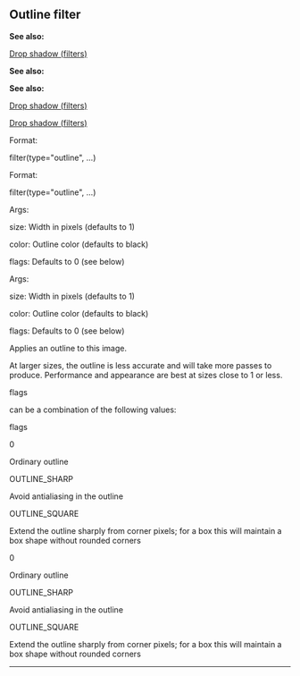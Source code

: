 

 Outline filter
----------------




**See also:** 


[Drop shadow (filters)](#/{notes}/filters/drop_shadow) 



**See also:** 

**See also:**

[Drop shadow (filters)](#/{notes}/filters/drop_shadow) 

[Drop shadow (filters)](#/{notes}/filters/drop_shadow)


 Format:
 

 filter(type="outline", ...)
 


 Format:


 filter(type="outline", ...)



 Args:
 

 size: Width in pixels (defaults to 1)
 

 color: Outline color (defaults to black)
 

 flags: Defaults to 0 (see below)
 


 Args:


 size: Width in pixels (defaults to 1)


 color: Outline color (defaults to black)


 flags: Defaults to 0 (see below)


 Applies an outline to this image.




 At larger sizes, the outline is less accurate and will take more passes to
produce. Performance and appearance are best at sizes close to 1 or less.





 flags
 
 can be a combination of the following values:




 flags



 0
 

 Ordinary outline
 

 OUTLINE\_SHARP
 

 Avoid antialiasing in the outline
 

 OUTLINE\_SQUARE
 

 Extend the outline sharply from corner pixels; for a box this will maintain a box shape without rounded corners
 


 0


 Ordinary outline


 OUTLINE\_SHARP


 Avoid antialiasing in the outline


 OUTLINE\_SQUARE


 Extend the outline sharply from corner pixels; for a box this will maintain a box shape without rounded corners



---


